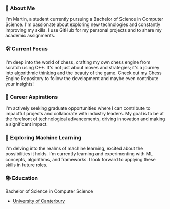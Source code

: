 ### 👋 About Me 
I'm Martin, a student currently pursuing a Bachelor of Science in Computer Science. I'm passionate about exploring new technologies and constantly improving my skills. I use GitHub for my personal projects and to share my academic assignments.

### 🛠️ Current Focus
I'm deep into the world of chess, crafting my own chess engine from scratch using C++. It's not just about moves and strategies; it's a journey into algorithmic thinking and the beauty of the game. Check out my Chess Engine Repository to follow the development and maybe even contribute your insights!

### 🌟 Career Aspirations
I'm actively seeking graduate opportunities where I can contribute to impactful projects and collaborate with industry leaders. My goal is to be at the forefront of technological advancements, driving innovation and making a significant impact.

### 🤖 Exploring Machine Learning
I'm delving into the realms of machine learning, excited about the possibilities it holds. I'm currently learning and experimenting with ML concepts, algorithms, and frameworks. I look forward to applying these skills in future roles.

### 📚 Education
Bachelor of Science in Computer Science
- [University of Canterbury](https://www.canterbury.ac.nz/)

